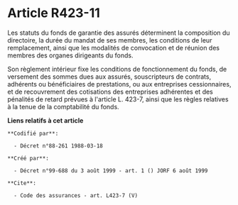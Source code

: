 # Article R423-11

Les statuts du fonds de garantie des assurés déterminent la composition du directoire, la durée du mandat de ses membres, les
conditions de leur remplacement, ainsi que les modalités de convocation et de réunion des membres des organes dirigeants du
fonds.

Son règlement intérieur fixe les conditions de fonctionnement du fonds, de versement des sommes dues aux assurés,
souscripteurs de contrats, adhérents ou bénéficiaires de prestations, ou aux entreprises cessionnaires, et de recouvrement
des cotisations des entreprises adhérentes et des pénalités de retard prévues à l'article L. 423-7, ainsi que les règles
relatives à la tenue de la comptabilité du fonds.

**Liens relatifs à cet article**

	**Codifié par**:

	  - Décret n°88-261 1988-03-18

	**Créé par**:

	  - Décret n°99-688 du 3 août 1999 - art. 1 () JORF 6 août 1999

	**Cite**:

	  - Code des assurances - art. L423-7 (V)
